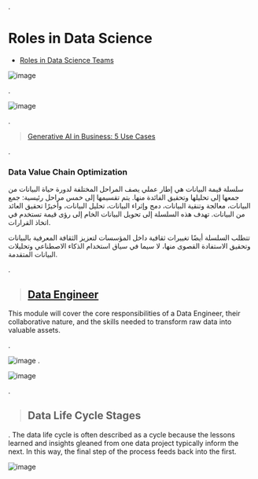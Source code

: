 .

# Roles in Data Science

- [Roles in Data Science Teams](https://www.youtube.com/watch?v=m5hLUknIi5c&t=85s)

![image](https://github.com/user-attachments/assets/8b74d6f7-7f3e-47a0-925e-9e1238d83116)

.

![image](https://github.com/user-attachments/assets/e3a189fa-cde0-4889-9e34-74ced5e0568b)


.


> [Generative AI in Business: 5 Use Cases](https://www.youtube.com/watch?v=vW9fIro6N6g&list=PLEJZyr6k_ykIe0-TCoFGRjd9ksAP9Zhz_)


.
### Data Value Chain Optimization 
سلسلة قيمة البيانات هي إطار عملي يصف المراحل المختلفة لدورة حياة البيانات من جمعها إلى تحليلها وتحقيق الفائدة منها. يتم تقسيمها إلى خمس مراحل رئيسية: جمع البيانات، معالجة وتنقية البيانات، دمج وإثراء البيانات، تحليل البيانات، وأخيرًا تحقيق العائد من البيانات. تهدف هذه السلسلة إلى تحويل البيانات الخام إلى رؤى قيمة تستخدم في اتخاذ القرارات.

تتطلب السلسلة أيضًا تغييرات ثقافية داخل المؤسسات لتعزيز الثقافة المعرفية بالبيانات وتحقيق الاستفادة القصوى منها، لا سيما في سياق استخدام الذكاء الاصطناعي وتحليلات البيانات المتقدمة.







.

> ## [Data Engineer](https://www.youtube.com/watch?v=wyGAYa2UMXQ)

This module will cover the core responsibilities of a Data Engineer, their collaborative nature, and the skills needed to transform raw data into valuable assets.

.

![image](https://github.com/user-attachments/assets/9fe1e05c-aa55-4167-9dbb-45e069c517df)
.

![image](https://github.com/user-attachments/assets/693562f3-ca4f-4ad4-9bbf-4bb5840f453d)

.

> ## Data Life Cycle Stages


.
The data life cycle is often described as a cycle because the lessons learned and insights gleaned from one data project typically inform the next. In this way, the final step of the process feeds back into the first.



![image](https://github.com/user-attachments/assets/35a19a86-8163-4f32-b419-15982846ac1d)


